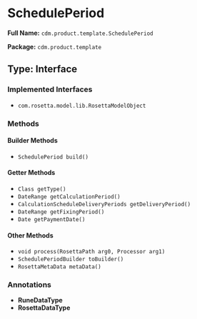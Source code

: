 # SchedulePeriod

**Full Name:** `cdm.product.template.SchedulePeriod`

**Package:** `cdm.product.template`

## Type: Interface

### Implemented Interfaces

- `com.rosetta.model.lib.RosettaModelObject`

### Methods

#### Builder Methods

- `SchedulePeriod build()`

#### Getter Methods

- `Class getType()`
- `DateRange getCalculationPeriod()`
- `CalculationScheduleDeliveryPeriods getDeliveryPeriod()`
- `DateRange getFixingPeriod()`
- `Date getPaymentDate()`

#### Other Methods

- `void process(RosettaPath arg0, Processor arg1)`
- `SchedulePeriodBuilder toBuilder()`
- `RosettaMetaData metaData()`

### Annotations

- **RuneDataType**
- **RosettaDataType**

